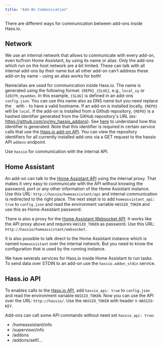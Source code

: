 ```yaml
---
title: "Add-On Communication"
---
```


There are different ways for communication between add-ons inside Hass.io.

## Network

We use an internal network that allows to communicate with every add-on, even to/from Home Assistant, by using its name or alias. Only the add-ons which run on the host network are a bit limited. These can talk with all internal add-ons by their name but all other add-on can't address these add-on by name - using an alias works for both!

Name/alias are used for communication inside Hass.io.
The name is generated using the following format: `{REPO}_{SLUG}`, e.g., `local_xy` or `3283fh_myaddon`. In this example, `{SLUG}` is defined in an add-ons `config.json`. You can use this name also as DNS name but you need replace the `_` with `-` to have a valid hostname. If an add-on is installed locally, `{REPO}` will be `local`. If the add-on is installed from a Github repository, `{REPO}` is a hashed identifier generated from the GitHub repository's URL (ex: https://github.com/xy/my_hassio_addons). See [here](https://github.com/home-assistant/hassio/blob/587047f9d648b8491dc8eef17dc6777f81938bfd/hassio/addons/utils.py#L17) to understand how this identifier is generated. Note that this identifier is required in certain service calls that use the [Hass.io add-on API][hassio-addon-api]. You can view the repository identifiers for all currently installed add-ons via a GET request to the hassio API `addons` endpoint.

Use `hassio` for communication with the internal API.

## Home Assistant

An add-on can talk to the [Home Assistant API][hass-api] using the internal proxy. That makes it very easy to communicate with the API without knowing the password, port or any other information of the Home Assistant instance. Use this URL: `http://hassio/homeassistant/api` and internal communication is redirected to the right place. The next stept is to add `homeassistant_api: true` to `config.json` and read the environment variable `HASSIO_TOKEN` and use this as Home-Assistant password.

There is also a proxy for the [Home Assistant Websocket API][hass-websocket]. It works like the API proxy above and requires `HASSIO_TOKEN` as password. Use this URL: `http://hassio/homeassistant/websocket`.

It is also possible to talk direct to the Home Assistant instance which is named `homeassistant` over the internal network. But you need to know the configuration that is used by the running instance.

We have severals services for Hass.io inside Home Assistant to run tasks. To send data over STDIN to an add-on use the `hassio.addon_stdin` service.

## Hass.io API

To enables calls to the [Hass.io API][hassio-api], add `hassio_api: true` to `config.json` and read the environment variable `HASSIO_TOKEN`. Now you can use the API over the URL: `http://hassio/`. Use the `HASSIO_TOKEN` with header `X-HASSIO-KEY`.

Add-ons can call some API commands without need set `hassio_api: true`:
- /homeassistant/info
- /supervisor/info
- /addons
- /addons/self/...

[hass-api]: https://www.home-assistant.io/developers/rest_api/
[hass-websocket]: https://www.home-assistant.io/developers/websocket_api/
[hassio-api]: https://github.com/home-assistant/hassio/blob/master/API.md
[hassio-addon-api]: https://github.com/home-assistant/hassio/blob/dev/API.md#restful-for-api-addons
